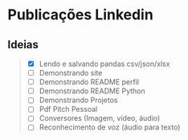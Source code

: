 # Publicações Linkedin

## Ideias


> - [X] Lendo e salvando pandas csv/json/xlsx
> - [ ] Demonstrando site
> - [ ] Demonstrando README perfil
> - [ ] Demonstrando README Python
> - [ ] Demonstrando Projetos
> - [ ] Pdf Pitch Pessoal
> - [ ] Conversores (Imagem, vídeo, áudio)
> - [ ] Reconhecimento de voz (áudio para texto)

